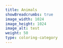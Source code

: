 ```yaml
---
title: Animals
showBreadcrumbs: true
image_width: 1024
image_height: 1024
image_alt: test
weight: 50
type: coloring-category
---
```


